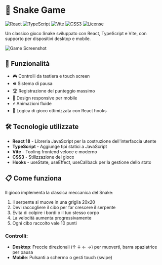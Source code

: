 # 🐍 Snake Game

[![React](https://img.shields.io/badge/React-18.2.0-%2361DAFB?logo=react)](https://reactjs.org/)
[![TypeScript](https://img.shields.io/badge/TypeScript-5.0.2-%233178C6?logo=typescript)](https://www.typescriptlang.org/)
[![Vite](https://img.shields.io/badge/Vite-4.4.0-%646CFF?logo=vite)](https://vitejs.dev/)
[![CSS3](https://img.shields.io/badge/CSS3-%231572B6?logo=css3)](https://developer.mozilla.org/en-US/docs/Web/CSS)
[![License](https://img.shields.io/badge/License-MIT-green)](https://opensource.org/licenses/MIT)

Un classico gioco Snake sviluppato con React, TypeScript e Vite, con supporto per dispositivi desktop e mobile.

![Game Screenshot](https://via.placeholder.com/400x300/333/fff?text=Snake+Game+Screenshot)

## 🚀 Funzionalità

- 🎮 Controlli da tastiera e touch screen
- ⏯️ Sistema di pausa
- 🏆 Registrazione del punteggio massimo
- 📱 Design responsive per mobile
- ⚡ Animazioni fluide
- 🔄 Logica di gioco ottimizzata con React hooks

## 🛠️ Tecnologie utilizzate

- **React 18** - Libreria JavaScript per la costruzione dell'interfaccia utente
- **TypeScript** - Aggiunge tipi statici a JavaScript
- **Vite** - Tooling frontend veloce e moderno
- **CSS3** - Stilizzazione del gioco
- **Hooks** - useState, useEffect, useCallback per la gestione dello stato

## 📋 Come funziona

Il gioco implementa la classica meccanica del Snake:

1. Il serpente si muove in una griglia 20x20
2. Devi raccogliere il cibo per far crescere il serpente
3. Evita di colpire i bordi o il tuo stesso corpo
4. La velocità aumenta progressivamente
5. Ogni cibo raccolto vale 10 punti

### Controlli:

- **Desktop**: Freccie direzionali (↑ ↓ ← →) per muoverti, barra spaziatrice per pausa
- **Mobile**: Pulsanti a schermo o gesti touch (swipe)
